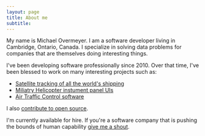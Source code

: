 ```yaml
---
layout: page
title: About me
subtitle: 
---
```


My name is Michael Overmeyer. I am a software developer living in Cambridge, Ontario, Canada.
I specialize in solving data problems for companies that are themselves doing interesting things.

I've been developing software professionally since 2010. Over that time, I've been blessed to work on many interesting projects such as:

* [Satellite tracking of all the world's shipping](https://exactearth.com/)
* [Miliatry Helicopter instument panel UIs](https://gdmissionsystems.ca/)
* [Air Traffic Control software](https://www.navcanada.ca)

I also [contribute to open source](https://movermeyer.com/open-source/).

I'm currently available for hire. If you're a software company that is pushing the bounds of human capability [give me a shout](https://linkedin.com/in/movermeyer).
